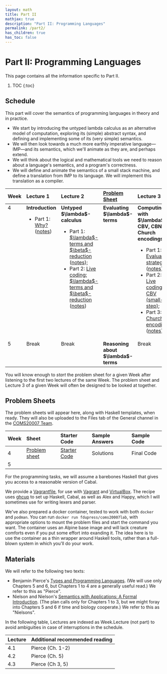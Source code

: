 ```yaml
---
layout: math
title: Part II
mathjax: true
description: "Part II: Programming Languages"
permalink: /part2/
has_children: true
has_toc: false
---
```


# Part II: Programming Languages
This page contains all the information specific to Part II.
1. TOC
{:toc}

## Schedule

This part will cover the semantics of programming languages in theory and in practice.
* We start by introducing the untyped lambda calculus as an alternative model of computation, exploring its (simple) abstract syntax, and defining and implementing some of its (very simple) semantics.
* We will then look towards a much more earthly imperative language—IMP—and its semantics, which we'll animate as they are, and perhaps extend.
* We will think about the logical and mathematical tools we need to reason about a language's semantics, and a program's correctness.
* We will define and animate the semantics of a small stack machine, and define a translation from IMP to its language. We will implement this translation as a compiler.

<table>
  <thead>
    <tr>
      <th style="text-align: left">Week</th>
      <th style="text-align: left">Lecture 1</th>
      <th style="text-align: left">Lecture 2</th>
      <th style="text-align: left"><a href="#problem-sheets">Problem Sheet</a></th>
      <th style="text-align: left">Lecture 3</th>
    </tr>
  </thead>
  <tbody>
    <tr>
      <td style="text-align: left; vertical-align: top">4</td>
      <td style="text-align: left; vertical-align: top">
        <strong>Introduction</strong>
        <ul>
          <li> Part 1: <a href="https://web.microsoftstream.com/video/e0c39a90-ad79-4288-aa36-9a2f539f151e?channelId=029543e1-41d8-4091-b07b-af0c676c468c">Why?</a> (<a href="https://uob.sharepoint.com/teams/grp-COMS20007/Shared%20Documents/General/Notes%20%28Part%20II%29/Lecture1-Introduction.pdf">notes</a>)</li>
        </ul>
      </td>
      <td style="text-align: left; vertical-align: top">
        <strong>Untyped $\lambda$-calculus</strong>
        <ul>
          <li> Part 1: <a href="https://web.microsoftstream.com/video/99bcfe48-1b5c-4266-ab4c-a13c23e5cd89?channelId=029543e1-41d8-4091-b07b-af0c676c468c">$\lambda$-terms and $\beta$-reduction</a> (<a href="https://uob.sharepoint.com/teams/grp-COMS20007/Shared%20Documents/General/Notes%20%28Part%20II%29/Lecture2-Lambda%20and%20Beta.pdf">notes</a>);</li>
          <li> Part 2: <a href="https://web.microsoftstream.com/video/3e58341a-316f-4a79-9362-191f54df2baf?channelId=029543e1-41d8-4091-b07b-af0c676c468c">Live coding: $\lambda$-terms and $\beta$-reduction</a> (<a href="https://uob.sharepoint.com/teams/grp-COMS20007/Shared%20Documents/General/Notes%20%28Part%20II%29/Lecture2-Collected.pdf">notes</a>)</li>
        </ul>
      </td>
      <td style="text-align: left; vertical-align: top"><strong>Evaluating $\lambda$-terms</strong></td>
      <td style="text-align: left; vertical-align: top">
        <strong>Computing with $\lambda$: CBV, CBN, Church encodings</strong>
        <ul>
          <li> Part 1: <a href="https://web.microsoftstream.com/video/f9323006-ed24-4d40-98ce-8ed64f660e4e?channelId=029543e1-41d8-4091-b07b-af0c676c468c">Evaluation strategies</a> (<a href="https://uob.sharepoint.com/teams/grp-COMS20007/Shared%20Documents/General/Notes%20%28Part%20II%29/Lecture3-CBV-CBN-Normal.pdf">notes</a>);</li>
          <li> Part 2: <a href="https://web.microsoftstream.com/video/7a4738a6-12cc-4262-ad2b-d1ba8f84e4da?channelId=029543e1-41d8-4091-b07b-af0c676c468c">Live coding: CBV (small-step)</a>;</li>
          <li> Part 3: <a href="https://web.microsoftstream.com/video/d0bc40e3-1491-4786-ae56-a1cfb902b07f?channelId=029543e1-41d8-4091-b07b-af0c676c468c">Church encodings</a> (<a href="https://uob.sharepoint.com/teams/grp-COMS20007/Shared%20Documents/General/Notes%20%28Part%20II%29/Lecture3-Encodings.pdf">notes</a>)</li>
        </ul>
      </td>
    </tr>
    <tr>
      <td style="text-align: left; vertical-align: top">5</td>
      <td style="text-align: left; vertical-align: top">Break</td>
      <td style="text-align: left; vertical-align: top">Break</td>
      <td style="text-align: left; vertical-align: top"><strong>Reasoning about $\lambda$-terms</strong></td>
      <td style="text-align: left; vertical-align: top">Break</td>
    </tr>
  </tbody>
</table>

You will know enough to _start_ the problem sheet for a given Week after
listening to the first two lectures of the same Week. The problem sheet and
Lecture 3 of a given Week will often be designed to be looked at together.

## Problem Sheets
The problem sheets will appear here, along with Haskell templates, when ready.
They will also be uploaded to the Files tab of the General channel in the
[COMS20007 Team](https://teams.microsoft.com/l/team/19%3add828ce0548d42159af589fd2340ec82%40thread.tacv2/conversations?groupId=ae85fd4b-b6ac-4b6c-870d-7e4451649167&tenantId=b2e47f30-cd7d-4a4e-a5da-b18cf1a4151b).

| Week | Sheet                                                                                                                                | Starter Code                                                                                                                       | Sample Answers | Sample Code |
| :--- | :----                                                                                                                                | :-----------                                                                                                                       | :------------- | :---------- |
| 4    | [Problem sheet](https://uob.sharepoint.com/teams/grp-COMS20007/Shared%20Documents/General/Problems%20%28Part%20II%29/lab1-sheet.pdf) | [Starter Code](https://uob.sharepoint.com/teams/grp-COMS20007/Shared%20Documents/General/Problems%20%28Part%20II%29/lab1-code.zip) | Solutions      | Final Code  |
| 5    |                                                                                                                                      |                                                                                                                                    |                |             |

For the programming tasks, we will assume a barebones Haskell that gives you
access to a reasonable version of Cabal.

We provide a
[Vagrantfile](https://uob.sharepoint.com/teams/grp-COMS20007/Shared%20Documents/General/Vagrantfile),
for use with [Vagrant](https://www.vagrantup.com) and
[VirtualBox](https://www.virtualbox.org/). The recipe uses
[ghcup](https://www.haskell.org/ghcup) to set up Haskell, Cabal, as well as
Alex and Happy, which I will sometimes use for writing lexers and parser.

We've also prepared a docker container, tested to work with both `docker` and
`podman`. You can run `docker run fdupress/coms20007lab`, with appropriate
options to mount the problem files and start the command you want. The
container uses an Alpine base image and will lack creature comforts even if you
put some effort into exanding it. The idea here is to use the container as a
thin wrapper around Haskell tools, rather than a full-blown system in which
you'll do your work.

## Materials
We will refer to the following two texts:
- Benjamin Pierce's [Types and Programming Languages](https://bris.on.worldcat.org/oclc/51958338). (We will use only Chapters 5 and 6, but Chapters 1 to 4 are a generally useful read.) We refer to this as "Pierce".
- Nielson and Nielson's [Semantics with Applications: A Formal Introduction](http://www.cs.ru.nl/~herman/onderwijs/semantics2019/wiley.pdf). (The plan calls only for Chapters 1 to 3, but we might foray into Chapters 5 and 6 if time and biology cooperate.) We refer to this as "Nielsons".

In the following table, Lectures are indexed as Week.Lecture (not part) to
avoid ambiguities in case of interruptions in the schedule.

| Lecture | Additional recommended reading |
| :------ | :----------------------------- |
| 4.1     | Pierce (Ch. 1-2)               |
| 4.2     | Pierce (Ch. 5)                 |
| 4.3     | Pierce (Ch 3, 5)               |
